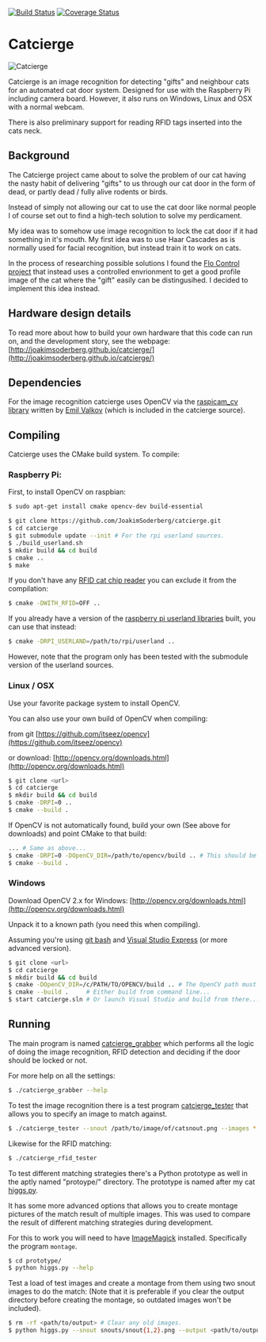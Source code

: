 [![Build Status](https://travis-ci.org/JoakimSoderberg/catcierge.png)](https://travis-ci.org/JoakimSoderberg/catcierge)
[![Coverage Status](https://coveralls.io/repos/JoakimSoderberg/catcierge/badge.png)](https://coveralls.io/r/JoakimSoderberg/catcierge)

Catcierge
=========
![Catcierge](https://raw2.github.com/JoakimSoderberg/catcierge-examples/master/diy/small_logo.jpg)

Catcierge is an image recognition for detecting "gifts" and
neighbour cats for an automated cat door system. Designed for use with the
Raspberry Pi including camera board. However, it also runs on Windows, Linux and OSX with a normal webcam.

There is also preliminary support for reading RFID tags inserted into the cats neck.

Background
----------
The Catcierge project came about to solve the problem of our cat having the
nasty habit of delivering "gifts" to us through our cat door in the form 
of dead, or partly dead / fully alive rodents or birds.

Instead of simply not allowing our cat to use the cat door like normal people
I of course set out to find a high-tech solution to solve my perdicament.

My idea was to somehow use image recognition to lock the cat door if it had
something in it's mouth. My first idea was to use Haar Cascades as is normally
used for facial recognition, but instead train it to work on cats.

In the process of researching possible solutions I found the 
[Flo Control project][flo_control] that instead uses a controlled envrionment
to get a good profile image of the cat where the "gift" easily can be
distingusihed. I decided to implement this idea instead. 

Hardware design details
-----------------------
To read more about how to build your own hardware that this code can run on, and the development story, see the webpage: [http://joakimsoderberg.github.io/catcierge/](http://joakimsoderberg.github.io/catcierge/)

Dependencies
------------
For the image recognition catcierge uses OpenCV via the 
[raspicam_cv library][raspicam_cv] written by [Emil Valkov][emil_valkov]
(which is included in the catcierge source).

Compiling
---------
Catcierge uses the CMake build system. To compile:

### Raspberry Pi:

First, to install OpenCV on raspbian:

```bash
$ sudo apt-get install cmake opencv-dev build-essential
```

```bash
$ git clone https://github.com/JoakimSoderberg/catcierge.git
$ cd catcierge
$ git submodule update --init # For the rpi userland sources.
$ ./build_userland.sh
$ mkdir build && cd build
$ cmake ..
$ make
```

If you don't have any [RFID cat chip reader][rfid_cat] you can exclude
it from the compilation:

```bash
$ cmake -DWITH_RFID=OFF ..
```

If you already have a version of the [raspberry pi userland libraries][rpi_userland] built,
you can use that instead:

```bash
$ cmake -DRPI_USERLAND=/path/to/rpi/userland ..
```

However, note that the program only has been tested with the submodule version of
the userland sources.

### Linux / OSX

Use your favorite package system to install OpenCV.

You can also use your own build of OpenCV when compiling:

from git [https://github.com/itseez/opencv](https://github.com/itseez/opencv)

or download: [http://opencv.org/downloads.html](http://opencv.org/downloads.html)

```bash
$ git clone <url>
$ cd catcierge
$ mkdir build && cd build
$ cmake -DRPI=0 ..
$ cmake --build .
```

If OpenCV is not automatically found, build your own (See above for downloads)
and point CMake to that build:

```bash
... # Same as above...
$ cmake -DRPI=0 -DOpenCV_DIR=/path/to/opencv/build .. # This should be the path containing OpenCVConfig.cmake
$ cmake --build .
```

### Windows

Download OpenCV 2.x for Windows: [http://opencv.org/downloads.html](http://opencv.org/downloads.html)

Unpack it to a known path (you need this when compiling).

Assuming you're using [git bash](http://git-scm.com/) and [Visual Studio Express](http://www.visualstudio.com/downloads/download-visual-studio-vs) (or more advanced version).

```bash
$ git clone <url>
$ cd catcierge
$ mkdir build && cd build
$ cmake -DOpenCV_DIR=/c/PATH/TO/OPENCV/build .. # The OpenCV path must contain OpenCVConfig.cmake
$ cmake --build .     # Either build from command line...
$ start catcierge.sln # Or launch Visual Studio and build from there...
```

Running
-------
The main program is named [catcierge_grabber](catcierge_grabber.c) which 
performs all the logic of doing the image recognition, RFID detection and
deciding if the door should be locked or not.

For more help on all the settings:

```bash
$ ./catcierge_grabber --help
```

To test the image recognition there is a test program 
[catcierge_tester](catcierge_tester.c) that allows you to specify an image
to match against.

```bash
$ ./catcierge_tester --snout /path/to/image/of/catsnout.png --images *.png
```

Likewise for the RFID matching:

```bash
$ ./catcierge_rfid_tester
```

To test different matching strategies there's a Python prototype as well
in the aptly named "protoype/" directory. The prototype is named after my
cat [higgs.py](prototype/higgs.py). 

It has some more advanced options that allows you to create montage 
pictures of the match result of multiple images. This was used to
compare the result of different matching strategies during development.

For this to work you will need to have [ImageMagick][imagemagick] installed.
Specifically the program `montage`.


```bash
$ cd prototype/
$ python higgs.py --help
```

Test a load of test images and create a montage from them using two
snout images to do the match:
(Note that it is preferable if you clear the output directory before
creating the montage, so outdated images won't be included).

```bash
$ rm -rf <path/to/output> # Clear any old images.
$ python higgs.py --snout snouts/snout{1,2}.png --output <path/to/output> --noshow --threshold 0.8 --avg --montage
```

[imagemagick]: http://www.imagemagick.org/
[flo_control]: http://www.quantumpicture.com/Flo_Control/flo_control.htm]
[raspicam_cv]: https://github.com/robidouille/robidouille/tree/master/raspicam_cv
[emil_valkov]: http://www.robidouille.com/
[rfid_cat]: http://www.priority1design.com.au/shopfront/index.php?main_page=product_info&cPath=1&products_id=23
[rpi_userland]: https://github.com/raspberrypi/userland

